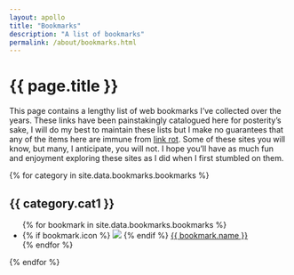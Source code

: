 ```yaml
---
layout: apollo
title: "Bookmarks"
description: "A list of bookmarks"
permalink: /about/bookmarks.html
---
```


<h1>{{ page.title }}</h1>
<div class="content">
	<p>This page contains a lengthy list of web bookmarks I’ve collected over the years. These links have been painstakingly catalogued here for posterity’s sake, I will do my best to maintain these lists but I make no guarantees that any of the items here are immune from <a href="https://en.wikipedia.org/wiki/Link_rot" title="link rot" target="_blank">link rot</a>. Some of these sites you will know, but many, I anticipate, you will not. I hope you’ll have as much fun and enjoyment exploring these sites as I did when I first stumbled on them.</p>

<div class="post">
	{% for category in site.data.bookmarks.bookmarks %}
		<h2>{{ category.cat1 }}</h2>
			<ul class="bookmarks">
				{% for bookmark in site.data.bookmarks.bookmarks %}
				<li>
					{% if bookmark.icon %}
						<img class="favicon" src="{{ bookmark.icon }}" />
					{% endif %} 
					<a href="{{ bookmark.src }}" title="{{ bookmark.name }}" target="_blank">{{ bookmark.name }}</a>
				</li>
     				{% endfor %}
			</ul>
	{% endfor %}
</div>
</div>
